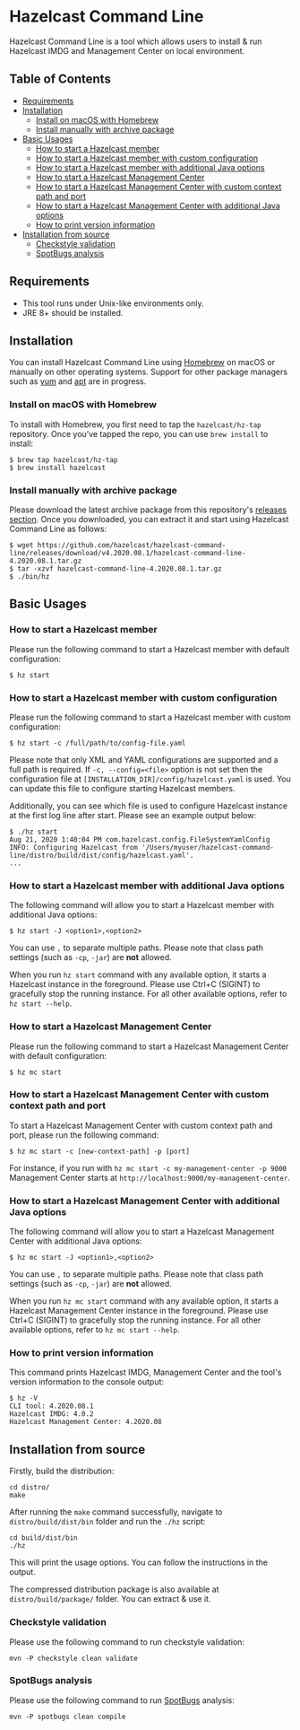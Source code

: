 # Hazelcast Command Line

Hazelcast Command Line is a tool which allows users to install & run Hazelcast IMDG and Management Center on local environment. 

## Table of Contents

* [Requirements](#requirements)
* [Installation](#installation)
    * [Install on macOS with Homebrew](#install-on-macos-with-homebrew)
    * [Install manually with archive package](#install-manually-with-archive-package)
* [Basic Usages](#basic-usages)
    * [How to start a Hazelcast member](#how-to-start-a-hazelcast-member)
    * [How to start a Hazelcast member with custom configuration](#how-to-start-a-hazelcast-member-with-custom-configuration)
    * [How to start a Hazelcast member with additional Java options](#how-to-start-a-hazelcast-management-center-with-additional-java-options)
    * [How to start a Hazelcast Management Center](#how-to-start-a-hazelcast-management-center)
    * [How to start a Hazelcast Management Center with custom context path and port](#how-to-start-a-hazelcast-management-center-with-custom-context-path-and-port)
    * [How to start a Hazelcast Management Center with additional Java options](#how-to-start-a-hazelcast-management-center-with-additional-java-options)
    * [How to print version information](#how-to-print-version-information)
* [Installation from source](#installation-from-source)
    * [Checkstyle validation](#checkstyle-validation)
    * [SpotBugs analysis](#spotBugs-analysis)

## Requirements

- This tool runs under Unix-like environments only.
- JRE 8+ should be installed.

## Installation

You can install Hazelcast Command Line using [Homebrew](https://brew.sh/) on macOS or manually on other operating systems. Support for other package managers such as [yum](http://yum.baseurl.org/) and [apt](https://wiki.debian.org/Apt) are in progress.

### Install on macOS with Homebrew 

To install with Homebrew, you first need to tap the `hazelcast/hz-tap` repository. Once you’ve tapped the repo, you can use `brew install` to install:

```
$ brew tap hazelcast/hz-tap
$ brew install hazelcast
```

### Install manually with archive package

Please download the latest archive package from this repository's [releases section](https://github.com/hazelcast/hazelcast-command-line/releases). Once you downloaded, you can extract it and start using Hazelcast Command Line as follows:

```
$ wget https://github.com/hazelcast/hazelcast-command-line/releases/download/v4.2020.08.1/hazelcast-command-line-4.2020.08.1.tar.gz
$ tar -xzvf hazelcast-command-line-4.2020.08.1.tar.gz
$ ./bin/hz
``` 

## Basic Usages

### How to start a Hazelcast member

Please run the following command to start a Hazelcast member with default configuration:

```
$ hz start
``` 

### How to start a Hazelcast member with custom configuration

Please run the following command to start a Hazelcast member with custom configuration:

```
$ hz start -c /full/path/to/config-file.yaml
``` 

Please note that only XML and YAML configurations are supported and a full path is required. If `-c, --config=<file>` option is not set then the configuration file at `[INSTALLATION_DIR]/config/hazelcast.yaml` is used. You can update this file to configure starting Hazelcast members.

Additionally, you can see which file is used to configure Hazelcast instance at the first log line after start. Please see an example output below:

```
$ ./hz start
Aug 21, 2020 1:40:04 PM com.hazelcast.config.FileSystemYamlConfig
INFO: Configuring Hazelcast from '/Users/myuser/hazelcast-command-line/distro/build/dist/config/hazelcast.yaml'.
...
``` 

### How to start a Hazelcast member with additional Java options

The following command will allow you to start a Hazelcast member with additional Java options:

```
$ hz start -J <option1>,<option2>
``` 

You can use `,` to separate multiple paths. Please note that class path settings (such as `-cp`, `-jar`) are **not** allowed.

When you run `hz start` command with any available option, it starts a Hazelcast instance in the foreground. Please use Ctrl+C (SIGINT) to gracefully stop the running instance. For all other available options, refer to `hz start --help`. 

### How to start a Hazelcast Management Center

Please run the following command to start a Hazelcast Management Center with default configuration:

```
$ hz mc start
``` 

### How to start a Hazelcast Management Center with custom context path and port

To start a Hazelcast Management Center with custom context path and port, please run the following command:

```
$ hz mc start -c [new-context-path] -p [port]
``` 

For instance, if you run with `hz mc start -c my-management-center -p 9000` Management Center starts at `http://localhost:9000/my-management-center`.

### How to start a Hazelcast Management Center with additional Java options

The following command will allow you to start a Hazelcast Management Center with additional Java options:

```
$ hz mc start -J <option1>,<option2>
``` 

You can use `,` to separate multiple paths. Please note that class path settings (such as `-cp`, `-jar`) are **not** allowed. 

When you run `hz mc start` command with any available option, it starts a Hazelcast Management Center instance in the foreground. Please use Ctrl+C (SIGINT) to gracefully stop the running instance. For all other available options, refer to `hz mc start --help`. 

### How to print version information

This command prints Hazelcast IMDG, Management Center and the tool's version information to the console output: 

```
$ hz -V
CLI tool: 4.2020.08.1
Hazelcast IMDG: 4.0.2
Hazelcast Management Center: 4.2020.08
```

## Installation from source

Firstly, build the distribution:

```
cd distro/
make
```

After running the `make` command successfully, navigate to `distro/build/dist/bin` folder and run the `./hz` script:  

```
cd build/dist/bin
./hz
```

This will print the usage options. You can follow the instructions in the output.

The compressed distribution package is also available at `distro/build/package/` folder. You can extract & use it.


### Checkstyle validation

Please use the following command to run checkstyle validation:

```
mvn -P checkstyle clean validate
```

### SpotBugs analysis

Please use the following command to run [SpotBugs](https://spotbugs.github.io/) analysis:

```
mvn -P spotbugs clean compile
```